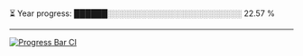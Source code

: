 
⏳ Year progress: ██████░░░░░░░░░░░░░░░░░░░░░░░░ 22.57 %

---

[![Progress Bar CI](https://github.com/thatoranzhevyy/thatoranzhevyy/actions/workflows/node.js.yml/badge.svg)](https://github.com/thatoranzhevyy/thatoranzhevyy/actions/workflows/node.js.yml)

